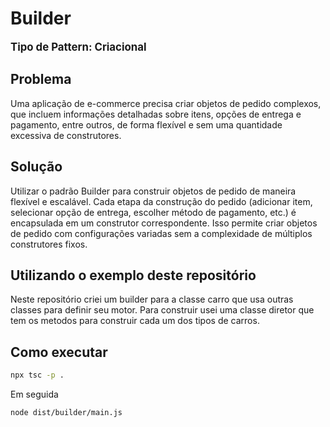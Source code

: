 # Builder
<b style="font-size: larger;">Tipo de Pattern: Criacional</b>

## Problema
  Uma aplicação de e-commerce precisa criar objetos de pedido complexos, que incluem informações detalhadas sobre itens, opções de entrega e pagamento, entre outros, de forma flexível e sem uma quantidade excessiva de construtores.

## Solução
  Utilizar o padrão Builder para construir objetos de pedido de maneira flexível e escalável. Cada etapa da construção do pedido (adicionar item, selecionar opção de entrega, escolher método de pagamento, etc.) é encapsulada em um construtor correspondente. Isso permite criar objetos de pedido com configurações variadas sem a complexidade de múltiplos construtores fixos.

## Utilizando o exemplo deste repositório
  Neste repositório criei um builder para a classe carro que usa outras classes para definir seu motor. Para construir usei uma classe diretor que tem os metodos para construir cada um dos tipos de carros.

## Como executar
```bash
npx tsc -p .
```
Em seguida
```bash
node dist/builder/main.js
```
